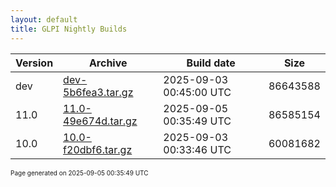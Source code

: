 ```yaml
---
layout: default
title: GLPI Nightly Builds
---
```


Version|Archive|Build date|Size
---|---|---|---
dev|[dev-5b6fea3.tar.gz](dev-5b6fea3.tar.gz)|2025-09-03 00:45:00 UTC|86643588
11.0|[11.0-49e674d.tar.gz](11.0-49e674d.tar.gz)|2025-09-05 00:35:49 UTC|86585154
10.0|[10.0-f20dbf6.tar.gz](10.0-f20dbf6.tar.gz)|2025-09-03 00:33:46 UTC|60081682

<font size="1">Page generated on 2025-09-05 00:35:49 UTC</font>
